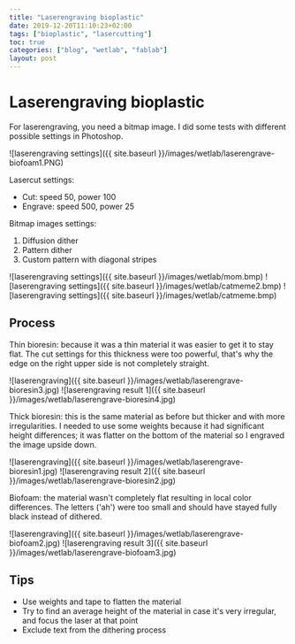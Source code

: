 ```yaml
---
title: "Laserengraving bioplastic"
date: 2019-12-20T11:10:23+02:00
tags: ["bioplastic", "lasercutting"]
toc: true
categories: ["blog", "wetlab", "fablab"]
layout: post
---
```


# Laserengraving bioplastic
For laserengraving, you need a bitmap image. I did some tests with different possible settings in Photoshop.

![laserengraving settings]({{ site.baseurl }}/images/wetlab/laserengrave-biofoam1.PNG)

Lasercut settings:
- Cut: speed 50, power 100
- Engrave: speed 500, power 25

Bitmap images settings:

1. Diffusion dither
2. Pattern dither
3. Custom pattern with diagonal stripes

<div markdown="1" class="row-3">
![laserengraving settings]({{ site.baseurl }}/images/wetlab/mom.bmp)
![laserengraving settings]({{ site.baseurl }}/images/wetlab/catmeme2.bmp)
![laserengraving settings]({{ site.baseurl }}/images/wetlab/catmeme.bmp)
</div>

## Process
Thin bioresin: because it was a thin material it was easier to get it to stay flat. The cut settings for this thickness were too powerful, that's why the edge on the right upper side is not completely straight.

<div markdown="1" class="row-2">
![laserengraving]({{ site.baseurl }}/images/wetlab/laserengrave-bioresin3.jpg)
![laserengraving result 1]({{ site.baseurl }}/images/wetlab/laserengrave-bioresin4.jpg)
</div>

Thick bioresin: this is the same material as before but thicker and with more irregularities. I needed to use some weights because it had significant height differences; it was flatter on the bottom of the material so I engraved the image upside down.

<div markdown="1" class="row-2">
![laserengraving]({{ site.baseurl }}/images/wetlab/laserengrave-bioresin1.jpg)
![laserengraving result 2]({{ site.baseurl }}/images/wetlab/laserengrave-bioresin2.jpg)
</div>


Biofoam: the material wasn't completely flat resulting in local color differences. The letters ('ah') were too small and should have stayed fully black instead of dithered.

<div markdown="1" class="row-2">
![laserengraving]({{ site.baseurl }}/images/wetlab/laserengrave-biofoam2.jpg)
![laserengraving result 3]({{ site.baseurl }}/images/wetlab/laserengrave-biofoam3.jpg)
</div>

## Tips
- Use weights and tape to flatten the material
- Try to find an average height of the material in case it's very irregular, and focus the laser at that point
- Exclude text from the dithering process